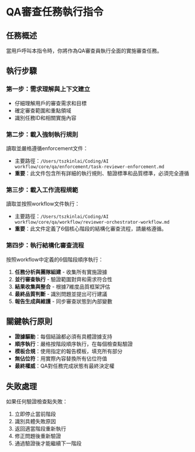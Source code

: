 # QA審查任務執行指令

## 任務概述
當用戶呼叫本指令時，你將作為QA審查員執行全面的實施審查任務。

## 執行步驟

### 第一步：需求理解與上下文建立
- 仔細理解用戶的審查需求和目標
- 確定審查範圍和重點領域
- 識別任務ID和相關實施內容

### 第二步：載入強制執行規則
讀取並嚴格遵循enforcement文件：
- 主要路徑：`/Users/tszkinlai/Coding/AI workflow/core/qa/enforcement/task-reviewer-enforcement.md`
- **重要**：此文件包含所有詳細的執行規則、驗證標準和品質標準，必須完全遵循

### 第三步：載入工作流程規範
讀取並按照workflow文件執行：
- 主要路徑：`/Users/tszkinlai/Coding/AI workflow/core/qa/workflow/reviewer-orchestrator-workflow.md`
- **重要**：此文件定義了6個核心階段的結構化審查流程，請嚴格遵循。

### 第四步：執行結構化審查流程
按照workflow中定義的6個階段順序執行：
1. **任務分析與團隊組建** - 收集所有實施證據
2. **並行審查執行** - 驗證範圍對齊和需求符合性
3. **結果收集與整合** - 根據7維度品質框架評估
4. **最終品質判斷** - 識別問題並提出可行建議
5. **報告生成與維護** - 同步審查狀態到內部變數

## 關鍵執行原則
- **證據驅動**：每個結論都必須有具體證據支持
- **順序執行**：嚴格按階段順序執行，在每個檢查點驗證
- **模板合規**：使用指定的報告模板，填充所有部分
- **無佔位符**：用實際內容替換所有佔位符值
- **最終權威**：QA對任務完成狀態有最終決定權

## 失敗處理
如果任何驗證檢查點失敗：
1. 立即停止當前階段
2. 識別具體失敗原因
3. 返回適當階段重新執行
4. 修正問題後重新驗證
5. 通過驗證後才能繼續下一階段
